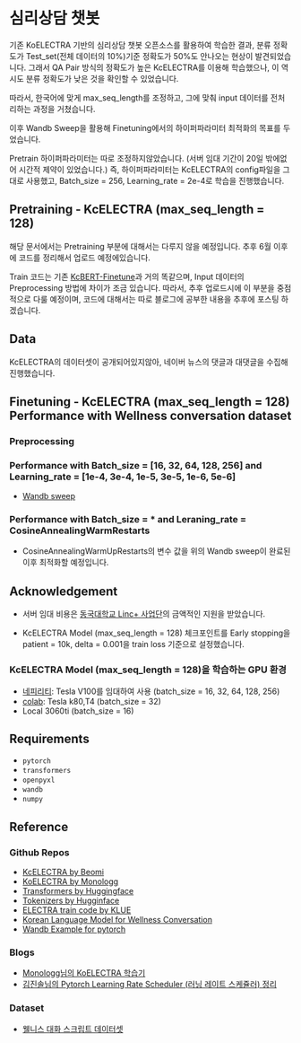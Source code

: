# 심리상담 챗봇

기존 KoELECTRA 기반의 심리상담 챗봇 오픈소스를 활용하여 학습한 결과, 분류 정확도가 Test_set(전체 데이터의 10%)기준 정확도가 50%도 안나오는 현상이 발견되었습니다.
그래서 QA Pair 방식의 정확도가 높은 KcELECTRA를 이용해 학습했으나, 이 역시도 분류 정확도가 낮은 것을 확인할 수 있었습니다.

따라서, 한국어에 맞게 max_seq_length를 조정하고, 그에 맞춰 input 데이터를 전처리하는 과정을 거쳤습니다.

이후 Wandb Sweep을 활용해 Finetuning에서의 하이퍼파라미터 최적화의 목표를 두었습니다.

Pretrain 하이퍼파라미터는 따로 조정하지않았습니다. (서버 임대 기간이 20일 밖에없어 시간적 제약이 있었습니다.)
즉, 하이퍼파라미터는 KcELECTRA의 config파일을 그대로 사용했고, Batch_size = 256, Learning_rate = 2e-4로 학습을 진행했습니다.

## Pretraining - KcELECTRA (max_seq_length = 128)

해당 문서에서는 Pretraining 부분에 대해서는 다루지 않을 예정입니다. 추후 6월 이후에 코드를 정리해서 업로드 예정에있습니다.

Train 코드는 기존 [KcBERT-Finetune](https://github.com/Beomi/KcBERT-finetune)과 거의 똑같으며, Input 데이터의 Preprocessing 방법에 차이가 조금 있습니다.
따라서, 추후 업로드시에 이 부분을 중점적으로 다룰 예정이며, 코드에 대해서는 따로 블로그에 공부한 내용을 추후에 포스팅 하겠습니다.

## Data

KcELECTRA의 데이터셋이 공개되어있지않아, 네이버 뉴스의 댓글과 대댓글을 수집해 진행했습니다.

## Finetuning - KcELECTRA (max_seq_length = 128) Performance with Wellness conversation dataset

### Preprocessing

### Performance with Batch_size = [16, 32, 64, 128, 256] and Learning_rate = [1e-4, 3e-4, 1e-5, 3e-5, 1e-6, 5e-6]

- [Wandb sweep](https://wandb.ai/tkwk6428/sweep)

### Performance with Batch_size = * and Leraning_rate = CosineAnnealingWarmRestarts

- CosineAnnealingWarmUpRestarts의 변수 값을 위의 Wandb sweep이 완료된 이후 최적화할 예정입니다.

## Acknowledgement

- 서버 임대 비용은 [동국대학교 Linc+ 사업단](https://lincplus.dongguk.edu/)의 금액적인 지원을 받았습니다.

- KcELECTRA Model (max_seq_length = 128) 체크포인트를 Early stopping을 patient = 10k, delta = 0.001을 train loss 기준으로 설정했습니다.

### KcELECTRA Model (max_seq_length = 128)을 학습하는 GPU 환경
- [네피리티](https://www.nepirity.com/): Tesla V100를 임대하여 사용 (batch_size = 16, 32, 64, 128, 256)
- [colab](https://colab.research.google.com/): Tesla k80,T4 (batch_size = 32)
- Local 3060ti (batch_size = 16)

## Requirements

- `pytorch`
- `transformers`
- `openpyxl`
- `wandb`
- `numpy`

## Reference 

### Github Repos
- [KcELECTRA by Beomi](https://github.com/Beomi/KcELECTRA)
- [KoELECTRA by Monologg](https://github.com/monologg/KoELECTRA/)
- [Transformers by Huggingface](https://github.com/huggingface/transformers)
- [Tokenizers by Hugginface](https://github.com/huggingface/tokenizers)
- [ELECTRA train code by KLUE](https://github.com/KLUE-benchmark/KLUE-ELECTRA)
- [Korean Language Model for Wellness Conversation](https://github.com/nawnoes/WellnessConversation-LanguageModel/)
- [Wandb Example for pytorch](https://github.com/wandb/examples/tree/master/examples/pytorch)

### Blogs

- [Monologg님의 KoELECTRA 학습기](https://monologg.kr/categories/NLP/ELECTRA/)
- [김진솔님의 Pytorch Learning Rate Scheduler (러닝 레이트 스케쥴러) 정리](https://gaussian37.github.io/dl-pytorch-lr_scheduler/)

### Dataset

- [웰니스 대화 스크립트 데이터셋](https://aihub.or.kr/opendata/keti-data/recognition-laguage/KETI-02-006)
